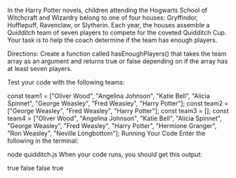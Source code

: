 In the Harry Potter novels, children attending the Hogwarts School of Witchcraft and Wizardry belong to one of four houses: Gryffindor, Hufflepuff, Ravenclaw, or Slytherin. Each year, the houses assemble a Quidditch team of seven players to compete for the coveted Quidditch Cup. Your task is to help the coach determine if the team has enough players.

Directions:
Create a function called hasEnoughPlayers() that takes the team array as an argument and returns true or false depending on if the array has at least seven players.

Test your code with the following teams:

const team1 = ["Oliver Wood", "Angelina Johnson", "Katie Bell", "Alicia Spinnet", "George Weasley", "Fred Weasley", "Harry Potter"];
const team2 = ["George Weasley", "Fred Weasley", "Harry Potter"];
const team3 = [];
const team4 = ["Oliver Wood", "Angelina Johnson", "Katie Bell", "Alicia Spinnet", "George Weasley", "Fred Weasley", "Harry Potter", "Hermione Granger", "Ron Weasley", "Neville Longbottom"];
Running Your Code
Enter the following in the terminal:

node quidditch.js
When your code runs, you should get this output:

true
false
false
true